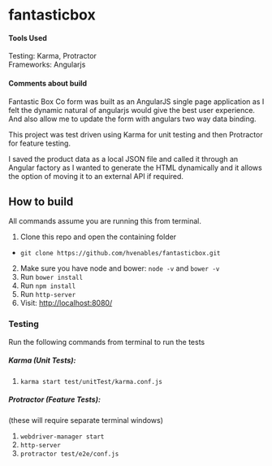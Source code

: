 # fantasticbox

#### Tools Used

Testing: Karma, Protractor  
Frameworks: Angularjs

#### Comments about build

Fantastic Box Co form was built as an AngularJS single page application as I felt the dynamic natural of angularjs would give the best user experience. And also allow me to update the form with angulars two way data binding.

This project was test driven using Karma for unit testing and then Protractor for feature testing.

I saved the product data as a local JSON file and called it through an Angular factory as I wanted to generate the HTML dynamically and it allows the option of moving it to an external API if required.

## How to build

All commands assume you are running this from terminal.

1. Clone this repo and open the containing folder
  * `git clone https://github.com/hvenables/fantasticbox.git`
2. Make sure you have node and bower: `node -v` and `bower -v`  
3. Run `bower install`  
4. Run `npm install`  
5. Run `http-server`  
6. Visit: [http://localhost:8080/ ](http://localhost:8080/ )  

### Testing

Run the following commands from terminal to run the tests

##### Karma (Unit Tests):  
1. `karma start test/unitTest/karma.conf.js`

##### Protractor (Feature Tests):
(these will require separate terminal windows)  
1. `webdriver-manager start`  
2. `http-server`  
3. `protractor test/e2e/conf.js`  
